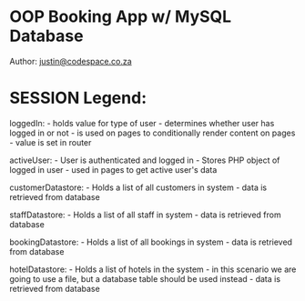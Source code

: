 # OOP Booking App w/ MySQL Database

Author: justin@codespace.co.za

# SESSION Legend:

loggedIn: 
    - holds value for type of user
    - determines whether user has logged in or not
    - is used on pages to conditionally render content on pages
    - value is set in router

activeUser: 
    - User is authenticated and logged in
    - Stores PHP object of logged in user
    - used in pages to get active user's data

customerDatastore:
    - Holds a list of all customers in system
    - data is retrieved from database

staffDatastore:
    - Holds a list of all staff in system
    - data is retrieved from database

bookingDatastore:
    - Holds a list of all bookings in system
    - data is retrieved from database

hotelDatastore:
    - Holds a list of hotels in the system
    - in this scenario we are going to use a file, but a database table should be used instead
    - data is retrieved from database